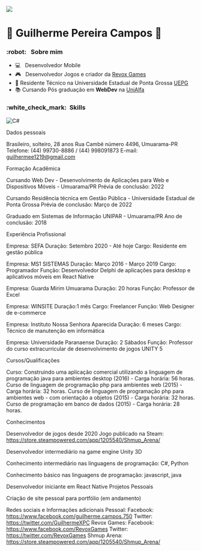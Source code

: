 ![](https://komarev.com/ghpvc/?username=guilhermexpc&color=006bed)
# :space_invader: Guilherme Pereira Campos :space_invader:

<h3> :robot: &nbsp; Sobre mim </h3>

- :computer: &nbsp; Desenvolvedor Mobile
- :video_game: &nbsp; Desenvolvedor Jogos e criador da <a href="https://store.steampowered.com/curator/36621295">Revox Games</a>
- :briefcase: Residente Técnico na  Universidade Estadual de Ponta Grossa <a href="https://www.uepg.br/">UEPG</a> 
- :books: Cursando Pós graduação em **WebDev** na <a href="https://webdev.alfaumuarama.edu.br/"> UniAlfa</a>

<h3> :white_check_mark: &nbsp;Skills </h3>

![C#](https://img.shields.io/badge/-C++-333333?style=flat&logo=C%2B%2B&logoColor=00599C)

Dados pessoais

Brasileiro, solteiro, 28 anos
Rua Cambé número 4496, Umuarama-PR
Telefone: (44) 99730-8886 / (44) 998091873
E-mail: guilhermee1219@gmail.com

Formação Acadêmica

Cursando Web Dev - Desenvolvimento de Aplicações para Web e Dispositivos Móveis - Umuarama/PR
	Prévia de conclusão: 2022

Cursando Residência técnica em Gestão Pública - Universidade Estadual de Ponta Grossa
	Prévia de conclusão: Março de 2022

Graduado em Sistemas de Informação UNIPAR - Umuarama/PR 
	Ano de conclusão: 2018

Experiência Profissional

Empresa: SEFA
    Duração: Setembro 2020 - Até hoje
        Cargo: Residente em gestão pública

Empresa: MS1 SISTEMAS
    Duração: Março 2016 - Março 2019
    Cargo: Programador
    Função: Desenvolvedor Delphi de aplicações para desktop e aplicativos móveis em React Native

Empresa: Guarda Mirim Umuarama
    Duração: 20 horas
    Função: Professor de Excel

Empresa: WINSITE
    Duração:1 mês
    Cargo: Freelancer
    Função: Web Designer de e-commerce

Empresa: Instituto Nossa Senhora Aparecida
    Duração: 6 meses
    Cargo: Técnico de manutenção em informática

Empresa: Universidade Paranaense
    Duração: 2 Sábados
    Função: Professor do curso extracurricular de desenvolvimento de jogos UNITY 5

Cursos/Qualificações

Curso: Construindo uma aplicação comercial utilizando a linguagem de programação java para ambientes desktop (2016) - Carga horária: 56 horas.
Curso de linguagem de programação php para ambientes web (2015) - Carga horária: 32 horas.
Curso de linguagem de programação php para ambientes web - com orientação a objetos (2015) - Carga horária: 32 horas.
Curso de programação em banco de dados (2015) - Carga horária: 28 horas.

Conhecimentos

Desenvolvedor de jogos desde 2020
    Jogo publicado na Steam: https://store.steampowered.com/app/1205540/Shmup_Arena/

Desenvolvedor intermediário na game engine Unity 3D

Conhecimento intermediário nas linguagens de programação: 
    C#, Python

Conhecimento básico nas linguagens de programação:
    javascript, java
    
Desenvolvedor iniciante em React Native 
Projetos Pessoais

Criação de site pessoal para portfólio (em andamento)

Redes sociais e Informações adicionais
Pessoal:
Facebook: https://www.facebook.com/guilherme.campos.750
Twitter: https://twitter.com/GuilhermeXPC
Revox Games: 
Facebook: https://www.facebook.com/RevoxGames
Twitter: https://twitter.com/RevoxGames
Shmup Arena: https://store.steampowered.com/app/1205540/Shmup_Arena/

